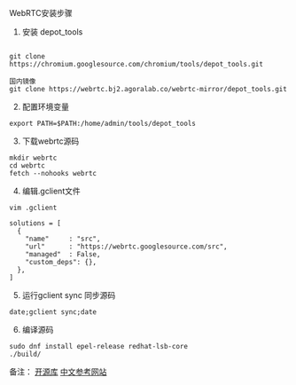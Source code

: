 WebRTC安装步骤
1. 安装 depot_tools
```shell

git clone https://chromium.googlesource.com/chromium/tools/depot_tools.git

国内镜像
git clone https://webrtc.bj2.agoralab.co/webrtc-mirror/depot_tools.git

```

2. 配置环境变量
```shell
export PATH=$PATH:/home/admin/tools/depot_tools
```

3. 下载webrtc源码
```shell
mkdir webrtc
cd webrtc
fetch --nohooks webrtc
```

4. 编辑.gclient文件
```shell
vim .gclient

solutions = [
  { 
    "name"     : "src",  
    "url"      : "https://webrtc.googlesource.com/src", 
    "managed"  : False,  
    "custom_deps": {},  
  },
]

```

5. 运行gclient sync 同步源码
```shell
date;gclient sync;date
```

6. 编译源码
```shell
sudo dnf install epel-release redhat-lsb-core
./build/
```


备注：
  [开源库](https://ftp.gnu.org/gnu) 
  [中文参考网站](https://webrtc.org.cn/mirror/)
